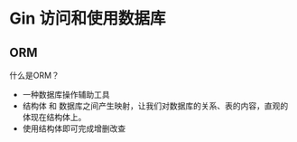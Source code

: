 # Gin 访问和使用数据库

## ORM

什么是ORM？

- 一种数据库操作辅助工具
- 结构体 和 数据库之间产生映射，让我们对数据库的关系、表的内容，直观的体现在结构体上。
- 使用结构体即可完成增删改查



 

